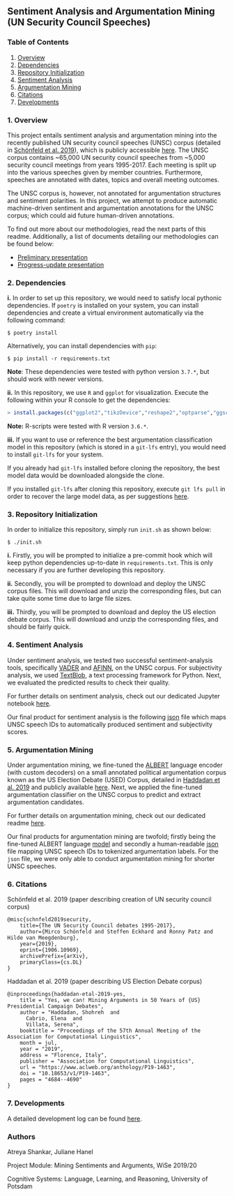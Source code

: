 ## Sentiment Analysis and Argumentation Mining (UN Security Council Speeches)

### Table of Contents

1. [Overview](#1-Overview)
2. [Dependencies](#2-Dependencies)
3. [Repository Initialization](#3-Repository-Initialization)
4. [Sentiment Analysis](#4-Sentiment-Analysis)
5. [Argumentation Mining](#5-Argumentation-Mining)
6. [Citations](#6-Citations)
7. [Developments](#7-Developments)

### 1. Overview

This project entails sentiment analysis and argumentation mining into the recently published UN security council speeches (UNSC) corpus (detailed in [Schönfeld et al. 2019](https://arxiv.org/abs/1906.10969)), which is publicly accessible [here](https://dataverse.harvard.edu/dataset.xhtml?persistentId=doi:10.7910/DVN/KGVSYH). The UNSC corpus contains ~65,000 UN security council speeches from ~5,000 security council meetings from years 1995-2017. Each meeting is split up into the various speeches given by member countries. Furthermore, speeches are annotated with dates, topics and overall meeting outcomes.

The UNSC corpus is, however, not annotated for argumentation structures and sentiment polarities. In this project, we attempt to produce automatic machine-driven sentiment and argumentation annotations for the UNSC corpus; which could aid future human-driven annotations.

To find out more about our methodologies, read the next parts of this readme. Additionally, a list of documents detailing our methodologies can be found below:

* [Preliminary presentation](/docs/prelim_presentation/main.pdf)
* [Progress-update presentation](/docs/progress_presentation/main.pdf)

### 2. Dependencies

**i.** In order to set up this repository, we would need to satisfy local pythonic dependencies. If `poetry` is installed on your system, you can install dependencies and create a virtual environment automatically via the following command:

```shell
$ poetry install
```

Alternatively, you can install dependencies with `pip`:

```shell
$ pip install -r requirements.txt
```

**Note**: These dependencies were tested with python version `3.7.*`, but should work with newer versions. 

**ii.** In this repository, we use `R` and `ggplot` for visualization. Execute the following within your R console to get the dependencies:

```r
> install.packages(c("ggplot2","tikzDevice","reshape2","optparse","ggsci"))
```

**Note:** R-scripts were tested with R version `3.6.*`.

**iii.** If you want to use or reference the best argumentation classification model in this repository (which is stored in a `git-lfs` entry), you would need to install `git-lfs` for your system.

If you already had `git-lfs` installed before cloning the repository, the best model data would be downloaded alongside the clone.

If you installed `git-lfs` after cloning this repository, execute `git lfs pull` in order to recover the large model data, as per suggestions [here](https://github.com/git-lfs/git-lfs/issues/325).

### 3. Repository Initialization

In order to initialize this repository, simply run `init.sh` as shown below:

```shell
$ ./init.sh
```

**i.** Firstly, you will be prompted to initialize a pre-commit hook which will keep python dependencies up-to-date in `requirements.txt`. This is only necessary if you are further developing this repository.

**ii.** Secondly, you will be prompted to download and deploy the UNSC corpus files. This will download and unzip the corresponding files, but can take quite some time due to large file sizes.

**iii.** Thirdly, you will be prompted to download and deploy the US election debate corpus. This will download and unzip the corresponding files, and should be fairly quick.

### 4. Sentiment Analysis

Under sentiment analysis, we tested two successful sentiment-analysis tools, specifically [VADER](https://github.com/cjhutto/vaderSentiment) and [AFINN](https://github.com/fnielsen/afinn), on the UNSC corpus. For subjectivity analysis, we used [TextBlob](https://github.com/sloria/TextBlob), a text processing framework for Python. Next, we evaluated the predicted results to check their quality.

For further details on sentiment analysis, check out our dedicated Jupyter notebook [here](./sentiment.ipynb).

Our final product for sentiment analysis is the following [json](./data/UNSC/sentiment_annotation.json) file which maps UNSC speech IDs to automatically produced sentiment and subjectivity scores.

### 5. Argumentation Mining

Under argumentation mining, we fine-tuned the [ALBERT](https://github.com/google-research/ALBERT) language encoder (with custom decoders) on a small annotated political argumentation corpus known as the US Election Debate (USED) Corpus, detailed in [Haddadan et al. 2019](https://www.aclweb.org/anthology/P19-1463/) and publicly available [here](https://github.com/ElecDeb60To16/Dataset). Next, we applied the fine-tuned argumentation classifier on the UNSC corpus to predict and extract argumentation candidates. 

For further details on argumentation mining, check out our dedicated readme [here](./argumentation.md).

Our final products for argumentation mining are twofold; firstly being the fine-tuned ALBERT language [model](./model_logs/2020_03_17_09_17_44_MSL512_grid_train/model_1.h5) and secondly a human-readable [json](./data/UNSC/pred/pred_clean_512.json) file mapping UNSC speech IDs to tokenized argumentation labels. For the `json` file, we were only able to conduct argumentation mining for shorter UNSC speeches.

### 6. Citations

Schönfeld et al. 2019 (paper describing creation of UN security council corpus)

```
@misc{schnfeld2019security,
    title={The UN Security Council debates 1995-2017},
    author={Mirco Schönfeld and Steffen Eckhard and Ronny Patz and Hilde van Meegdenburg},
    year={2019},
    eprint={1906.10969},
    archivePrefix={arXiv},
    primaryClass={cs.DL}
}
```

Haddadan et al. 2019 (paper describing US Election Debate corpus)

```
@inproceedings{haddadan-etal-2019-yes,
    title = "Yes, we can! Mining Arguments in 50 Years of {US} Presidential Campaign Debates",
    author = "Haddadan, Shohreh  and
      Cabrio, Elena  and
      Villata, Serena",
    booktitle = "Proceedings of the 57th Annual Meeting of the Association for Computational Linguistics",
    month = jul,
    year = "2019",
    address = "Florence, Italy",
    publisher = "Association for Computational Linguistics",
    url = "https://www.aclweb.org/anthology/P19-1463",
    doi = "10.18653/v1/P19-1463",
    pages = "4684--4690"
}
```

### 7. Developments

A detailed development log can be found [here](/docs/shankar_todos.md).

### Authors

Atreya Shankar, Juliane Hanel

Project Module: Mining Sentiments and Arguments, WiSe 2019/20

Cognitive Systems: Language, Learning, and Reasoning, University of Potsdam
